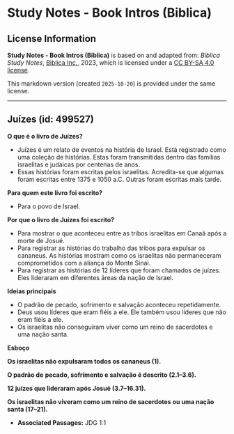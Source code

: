 # Study Notes - Book Intros (Biblica)

## License Information

**Study Notes - Book Intros (Biblica)** is based on and adapted from: _Biblica Study Notes_, [Biblica Inc.](https://www.biblica.com/), 2023, which is licensed under a [CC BY-SA 4.0 license](https://creativecommons.org/licenses/by-sa/4.0/legalcode.en).

This markdown version (created `2025-10-20`) is provided under the same license.



--------------------------------

## Juízes (id: 499527)

**O que é o livro de Juízes?**

* Juízes é um relato de eventos na história de Israel. Está registrado como uma coleção de histórias. Estas foram transmitidas dentro das famílias israelitas e judaicas por centenas de anos.
* Essas histórias foram escritas pelos israelitas. Acredita\-se que algumas foram escritas entre 1375 e 1050 a.C. Outras foram escritas mais tarde.

**Para quem este livro foi escrito?**

* Para o povo de Israel.

**Por que o livro de Juízes foi escrito?**

* Para mostrar o que aconteceu entre as tribos israelitas em Canaã após a morte de Josué.
* Para registrar as histórias do trabalho das tribos para expulsar os cananeus. As histórias mostram como os israelitas não permaneceram comprometidos com a aliança do Monte Sinai.
* Para registrar as histórias de 12 líderes que foram chamados de juízes. Eles lideraram em diferentes áreas da nação de Israel.

**Ideias principais**

* O padrão de pecado, sofrimento e salvação aconteceu repetidamente.
* Deus usou líderes que eram fiéis a ele. Ele também usou líderes que não eram fiéis a ele.
* Os israelitas não conseguiram viver como um reino de sacerdotes e uma nação santa.

**Esboço**

**Os israelitas não expulsaram todos os cananeus (1\).**

**O padrão de** **pecado, sofrimento e salvação é descrito (2\.1–3\.6\).**

**12 juízes que lideraram após Josué (3\.7–16\.31\).**

**Os israelitas não viveram como um reino de sacerdotes ou uma nação santa (17–21\).**

* **Associated Passages:** JDG 1:1

